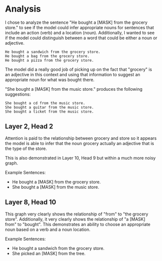 # Analysis
I chose to analyze the sentence "He bought a [MASK] from the grocery store." to see if
the model could infer appropriate nouns for sentences that include an action (verb) and
a location (noun). Additionally, I wanted to see if the model could distinguish between 
a word that could be either a noun or adjective. 

```
He bought a sandwich from the grocery store.
He bought a bag from the grocery store.
He bought a pizza from the grocery store.
```

The model did a really good job of picking up on the fact that "grocery" is an adjective 
in this context and using that information to suggest an appropriate noun for what was bought
there.

"She bought a [MASK] from the music store." produces the following suggestions:

```
She bought a cd from the music store.
She bought a guitar from the music store.
She bought a ticket from the music store.
```

## Layer 2, Head 2

Attention is paid to the relationship between grocery and store so it appears
the model is able to infer that the noun grocery actually an adjective that is 
the type of the store.

This is also demonstrated in Layer 10, Head 9 but within a much more noisy graph.

Example Sentences:
- He bought a [MASK] from the grocery store.
- She bought a [MASK] from the music store.

## Layer 8, Head 10

This graph very clearly shows the relationship of "from" to "the grocery store". Additionally,
it very clearly shows the relationship of "a [MASK] from" to "bought". This demonstrates an
ability to choose an appropriate noun based on a verb and a noun location.

Example Sentences:
- He bought a sandwich from the grocery store.
- She picked an [MASK] from the tree.

